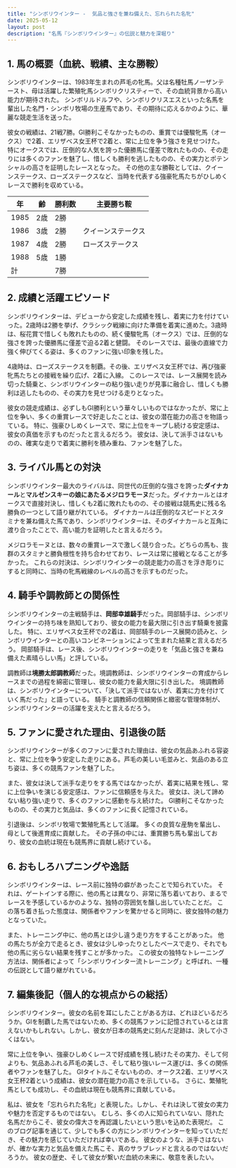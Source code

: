 ```yaml
---
title: "シンボリウインター -  気品と強さを兼ね備えた、忘れられた名牝"
date: 2025-05-12
layout: post
description: "名馬『シンボリウインター』の伝説と魅力を深堀り"
---
```


## 1. 馬の概要（血統、戦績、主な勝鞍）

シンボリウインターは、1983年生まれの芦毛の牝馬。父は名種牡馬ノーザンテースト、母は活躍した繁殖牝馬シンボリクリスティーで、その血統背景から高い能力が期待された。  シンボリルドルフや、シンボリクリスエスといった名馬を輩出した名門・シンボリ牧場の生産馬であり、その期待に応えるかのように、華麗な競走生活を送った。

彼女の戦績は、21戦7勝。GI勝利こそなかったものの、重賞では優駿牝馬（オークス）で2着、エリザベス女王杯で2着と、常に上位を争う強さを見せつけた。  特にオークスでは、圧倒的な人気を誇った優勝馬に僅差で敗れたものの、その走りには多くのファンを魅了し、惜しくも勝利を逃したものの、その実力とポテンシャルの高さを証明したレースとなった。  その他の主な勝鞍としては、クイーンステークス、ローズステークスなど、当時を代表する強豪牝馬たちがひしめくレースで勝利を収めている。

| 年 | 齢 | 勝利数 | 主要勝ち鞍 |
|---|---|---|---|
| 1985 | 2歳 | 2勝 |  |
| 1986 | 3歳 | 2勝 | クイーンステークス |
| 1987 | 4歳 | 2勝 | ローズステークス |
| 1988 | 5歳 | 1勝 |  |
| 計 |  | 7勝 |  |


## 2. 成績と活躍エピソード

シンボリウインターは、デビューから安定した成績を残し、着実に力を付けていった。2歳時は2勝を挙げ、クラシック戦線に向けた準備を着実に進めた。3歳時は、桜花賞で惜しくも敗れたものの、続く優駿牝馬（オークス）では、圧倒的な強さを誇った優勝馬に僅差で迫る2着と健闘。  そのレースでは、最後の直線で力強く伸びてくる姿は、多くのファンに強い印象を残した。

4歳時は、ローズステークスを制覇。その後、エリザベス女王杯では、再び強豪牝馬たちとの接戦を繰り広げ、2着に入線。  このレースでは、レース展開を読み切った騎乗と、シンボリウインターの粘り強い走りが見事に融合し、惜しくも勝利は逃したものの、その実力を見せつける走りとなった。

彼女の競走成績は、必ずしもGI勝利という華々しいものではなかったが、常に上位を争い、多くの重賞レースで好走したことは、彼女の潜在能力の高さを物語っている。  特に、強豪ひしめくレースで、常に上位をキープし続ける安定感は、彼女の真価を示すものだったと言えるだろう。  彼女は、決して派手さはないものの、確実な走りで着実に勝利を積み重ね、ファンを魅了した。

## 3. ライバル馬との対決

シンボリウインター最大のライバルは、同世代の圧倒的な強さを誇った**ダイナカール**と**マルゼンスキーの娘にあたるメジロラモーヌ**だった。ダイナカールとはオークスで直接対決し、惜しくも2着に敗れたものの、その接戦は競馬史に残る名勝負の一つとして語り継がれている。  ダイナカールは圧倒的なスピードとスタミナを兼ね備えた馬であり、シンボリウインターは、そのダイナカールと互角に渡り合ったことで、高い能力を証明したと言えるだろう。

メジロラモーヌとは、数々の重賞レースで激しく競り合った。どちらの馬も、抜群のスタミナと勝負根性を持ち合わせており、レースは常に接戦となることが多かった。  これらの対決は、シンボリウインターの競走能力の高さを浮き彫りにすると同時に、当時の牝馬戦線のレベルの高さを示すものだった。


## 4. 騎手や調教師との関係性

シンボリウインターの主戦騎手は、**岡部幸雄騎手**だった。岡部騎手は、シンボリウインターの持ち味を熟知しており、彼女の能力を最大限に引き出す騎乗を披露した。  特に、エリザベス女王杯での2着は、岡部騎手のレース展開の読みと、シンボリウインターとの高いコンビネーションによって生まれた結果と言えるだろう。  岡部騎手は、レース後、シンボリウインターの走りを「気品と強さを兼ね備えた素晴らしい馬」と評している。

調教師は**境勝太郎調教師**だった。境調教師は、シンボリウインターの育成からレースまでの過程を綿密に管理し、彼女の能力を最大限に引き出した。  境調教師は、シンボリウインターについて、「決して派手ではないが、着実に力を付けていく馬だった」と語っている。  騎手と調教師の信頼関係と緻密な管理体制が、シンボリウインターの活躍を支えたと言えるだろう。


## 5. ファンに愛された理由、引退後の話

シンボリウインターが多くのファンに愛された理由は、彼女の気品あふれる容姿と、常に上位を争う安定した走りにある。芦毛の美しい毛並みと、気品のある立ち姿は、多くの競馬ファンを魅了した。

また、彼女は決して派手な走りをする馬ではなかったが、着実に結果を残し、常に上位争いを演じる安定感は、ファンに信頼感を与えた。  彼女は、決して諦めない粘り強い走りで、多くのファンに感動を与え続けた。  GI勝利こそなかったものの、その実力と気品は、多くのファンに長く記憶されている。

引退後は、シンボリ牧場で繁殖牝馬として活躍。  多くの良質な産駒を輩出し、母として後進育成に貢献した。  その子孫の中には、重賞勝ち馬も輩出しており、彼女の血統は現在も競馬界に貢献し続けている。


## 6. おもしろハプニングや逸話

シンボリウインターは、レース前に独特の癖があったことで知られていた。  それは、ゲートインする際に、他の馬とは異なり、非常に落ち着いており、まるでレースを予感しているかのような、独特の雰囲気を醸し出していたことだ。  この落ち着き払った態度は、関係者やファンを驚かせると同時に、彼女独特の魅力となっていた。

また、トレーニング中に、他の馬とは少し違う走り方をすることがあった。  他の馬たちが全力で走るとき、彼女は少しゆったりとしたペースで走り、それでも他の馬に劣らない結果を残すことが多かった。  この彼女の独特なトレーニング方法は、関係者によって「シンボリウインター流トレーニング」と呼ばれ、一種の伝説として語り継がれている。


## 7. 編集後記（個人的な視点からの総括）

シンボリウインター。彼女の名前を耳にしたことがある方は、どれほどいるだろうか。GIを制覇した馬ではないため、多くの競馬ファンに記憶されているとは言えないかもしれない。しかし、彼女が日本の競馬史に刻んだ足跡は、決して小さくはない。

常に上位を争い、強豪ひしめくレースで好成績を残し続けたその実力、そして何よりも、気品あふれる芦毛の美しさ、そして粘り強いレース運びは、多くの関係者やファンを魅了した。  GIタイトルこそないものの、オークス2着、エリザベス女王杯2着という成績は、彼女の潜在能力の高さを示している。  さらに、繁殖牝馬としても成功し、その血統は現在も競馬界に貢献している。

私は、彼女を「忘れられた名牝」と表現した。しかし、それは決して彼女の実力や魅力を否定するものではない。  むしろ、多くの人に知られていない、隠れた名馬だからこそ、彼女の偉大さを再認識したいという思いを込めた表現だ。  このブログ記事を通じて、少しでも多くの方にシンボリウインターを知っていただき、その魅力を感じていただければ幸いである。  彼女のような、派手さはないが、確かな実力と気品を備えた馬こそ、真のサラブレッドと言えるのではないだろうか。  彼女の歴史、そして彼女が繋いだ血統の未来に、敬意を表したい。
